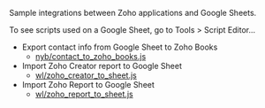 Sample integrations between Zoho applications and Google Sheets.

To see scripts used on a Google Sheet, go to Tools > Script Editor...

* Export contact info from Google Sheet to Zoho Books
  * [nyb/contact_to_zoho_books.js](nyb/contact_to_zoho_books.js)
* Import Zoho Creator report to Google Sheet
  * [wl/zoho_creator_to_sheet.js](wl/zoho_creator_to_sheet.js)
* Import Zoho Report to Google Sheet
  * [wl/zoho_report_to_sheet.js](wl/zoho_report_to_sheet.js)